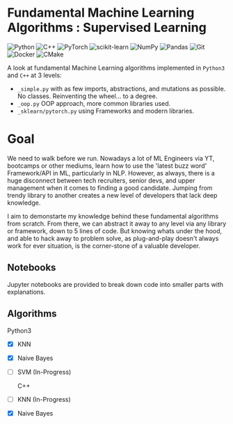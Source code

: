 # Fundamental Machine Learning Algorithms : Supervised Learning
![Python](https://img.shields.io/badge/python-3670A0?style=for-the-badge&logo=python&logoColor=ffdd54)
![C++](https://img.shields.io/badge/c++-%2300599C.svg?style=for-the-badge&logo=c%2B%2B&logoColor=white)
![PyTorch](https://img.shields.io/badge/PyTorch-%23EE4C2C.svg?style=for-the-badge&logo=PyTorch&logoColor=white)
![scikit-learn](https://img.shields.io/badge/scikit--learn-%23F7931E.svg?style=for-the-badge&logo=scikit-learn&logoColor=white)
![NumPy](https://img.shields.io/badge/numpy-%23013243.svg?style=for-the-badge&logo=numpy&logoColor=white)
![Pandas](https://img.shields.io/badge/pandas-%23150458.svg?style=for-the-badge&logo=pandas&logoColor=white)
![Git](https://img.shields.io/badge/git-%23F05033.svg?style=for-the-badge&logo=git&logoColor=white)
![Docker](https://img.shields.io/badge/docker-%230db7ed.svg?style=for-the-badge&logo=docker&logoColor=white)
![CMake](https://img.shields.io/badge/CMake-%23008FBA.svg?style=for-the-badge&logo=cmake&logoColor=white)

A look at fundamental Machine Learning algorithms implemented in `Python3` and `C++` at 3 levels:
- `_simple.py` with as few imports, abstractions, and mutations as possible. No classes. Reinventing the wheel... to a degree.
- `_oop.py` OOP approach, more common libraries used.
- `_sklearn/pytorch.py` using Frameworks and modern libraries.
# Goal
We need to walk before we run. Nowadays a lot of ML Engineers via YT, bootcamps or other mediums, learn how to use the 'latest buzz word' Framework/API 
in ML, particularly in NLP. However, as always, there is a huge disconnect between tech recruiters, senior devs, and upper management when it comes to finding a
good candidate. Jumping from trendy library to another creates a new level of developers that lack deep knowledge. 

I aim to demonstarte my knowledge behind these fundamental algorithms from scratch. From there, we can abstract it away to any level 
via any library or framework, down to 5 lines of code. But knowing whats under the hood, and able to hack away to problem solve, as plug-and-play doesn't 
always work for ever situation, is the corner-stone of a valuable developer.



## Notebooks
Jupyter notebooks are provided to break down code into smaller parts with explanations.
## Algorithms
  Python3 
- [x] KNN
- [x] Naive Bayes
- [ ] SVM (In-Progress)

  C++
- [ ] KNN (In-Progress)
- [x] Naive Bayes
